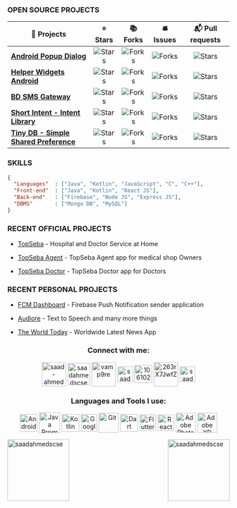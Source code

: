### OPEN SOURCE PROJECTS

| 🎁 Projects                                                                                         |                                                                ⭐ Stars                                                                |                                                               📚 Forks                                                                |                                                               🛎 Issues                                                                |                                                             📬 Pull requests                                                              |
|-----------------------------------------------------------------------------------------------------|:-------------------------------------------------------------------------------------------------------------------------------------:|:-------------------------------------------------------------------------------------------------------------------------------------:|:--------------------------------------------------------------------------------------------------------------------------------------:|:-----------------------------------------------------------------------------------------------------------------------------------------:|
 | <a href="https://github.com/saadahmedscse/Android-Popup-Dialog"><b>Android Popup Dialog</b></a>     |  <img alt="Stars" src="https://img.shields.io/github/stars/saadahmedscse/Android-Popup-Dialog?style=flat-square&labelColor=343b41"/>  |  <img alt="Forks" src="https://img.shields.io/github/forks/saadahmedscse/Android-Popup-Dialog?style=flat-square&labelColor=343b41"/>  |  <img alt="Forks" src="https://img.shields.io/github/issues/saadahmedscse/Android-Popup-Dialog?style=flat-square&labelColor=343b41"/>  |  <img alt="Stars" src="https://img.shields.io/github/issues-pr/saadahmedscse/Android-Popup-Dialog?style=flat-square&labelColor=343b41"/>  |
 | <a href="https://github.com/saadahmedscse/Helper-Widgets-Android"><b>Helper Widgets Android</b></a> | <img alt="Stars" src="https://img.shields.io/github/stars/saadahmedscse/Helper-Widgets-Android?style=flat-square&labelColor=343b41"/> | <img alt="Forks" src="https://img.shields.io/github/forks/saadahmedscse/Helper-Widgets-Android?style=flat-square&labelColor=343b41"/> | <img alt="Forks" src="https://img.shields.io/github/issues/saadahmedscse/Helper-Widgets-Android?style=flat-square&labelColor=343b41"/> | <img alt="Stars" src="https://img.shields.io/github/issues-pr/saadahmedscse/Helper-Widgets-Android?style=flat-square&labelColor=343b41"/> |
 | <a href="https://github.com/saadahmedscse/BD-SMS-Gateway"><b>BD SMS Gateway</b></a>                 |     <img alt="Stars" src="https://img.shields.io/github/stars/saadahmedscse/BD-SMS-Gateway?style=flat-square&labelColor=343b41"/>     |     <img alt="Forks" src="https://img.shields.io/github/forks/saadahmedscse/BD-SMS-Gateway?style=flat-square&labelColor=343b41"/>     |     <img alt="Forks" src="https://img.shields.io/github/issues/saadahmedscse/BD-SMS-Gateway?style=flat-square&labelColor=343b41"/>     |     <img alt="Stars" src="https://img.shields.io/github/issues-pr/saadahmedscse/BD-SMS-Gateway?style=flat-square&labelColor=343b41"/>     |
 | <a href="https://github.com/saadahmedscse/ShortIntent"><b>Short Intent - Intent Library</b></a>     |      <img alt="Stars" src="https://img.shields.io/github/stars/saadahmedscse/ShortIntent?style=flat-square&labelColor=343b41"/>       |      <img alt="Forks" src="https://img.shields.io/github/forks/saadahmedscse/ShortIntent?style=flat-square&labelColor=343b41"/>       |      <img alt="Forks" src="https://img.shields.io/github/issues/saadahmedscse/ShortIntent?style=flat-square&labelColor=343b41"/>       |      <img alt="Stars" src="https://img.shields.io/github/issues-pr/saadahmedscse/ShortIntent?style=flat-square&labelColor=343b41"/>       |
 | <a href="https://github.com/saadahmedscse/TinyDB"><b>Tiny DB - Simple Shared Preference</b></a>     |         <img alt="Stars" src="https://img.shields.io/github/stars/saadahmedscse/TinyDB?style=flat-square&labelColor=343b41"/>         |         <img alt="Forks" src="https://img.shields.io/github/forks/saadahmedscse/TinyDB?style=flat-square&labelColor=343b41"/>         |         <img alt="Forks" src="https://img.shields.io/github/issues/saadahmedscse/TinyDB?style=flat-square&labelColor=343b41"/>         |         <img alt="Stars" src="https://img.shields.io/github/issues-pr/saadahmedscse/TinyDB?style=flat-square&labelColor=343b41"/>         |

### SKILLS
```json
{
  "Languages"  : ["Java", "Kotlin", "JavaScript", "C", "C++"],
  "Front-end"  : ["Java", "Kotlin", "React JS"],
  "Back-end"   : ["Firebase", "Node JS", "Express JS"],
  "DBMS"       : ["Mongo DB", "MySQL"]
}
```

### RECENT OFFICIAL PROJECTS
* <p><a href="https://play.google.com/store/apps/details?id=com.topseba.app" target="_blank">TopSeba</a> - Hospital and Doctor Service at Home</p>
* <p><a href="https://play.google.com/store/apps/details?id=com.topseba.agent" target="_blank">TopSeba Agent</a> - TopSeba Agent app for medical shop Owners</p>
* <p><a href="https://play.google.com/store/apps/details?id=com.topsebadoctor" target="_blank">TopSeba Doctor</a> - TopSeba Doctor app for Doctors</p>

### RECENT PERSONAL PROJECTS
* <p><a href="https://play.google.com/store/apps/details?id=com.saadahmedsoft.fcmdashboard" target="_blank">FCM Dashboard</a> - Firebase Push Notification sender application</p>
* <p><a href="https://play.google.com/store/apps/details?id=com.saadahmedsoft.audiore" target="_blank">Audiore</a> - Text to Speech and many more things</p>
* <p><a href="https://play.google.com/store/apps/details?id=com.saadahmedsoft.theworldtoday" target="_blank">The World Today</a> - Worldwide Latest News App</p>

<h3 align="center">Connect with me:</h3>
<p align="center">
<a href="https://linkedin.com/in/saad-ahmed-scse" target="blank"><img align="center" src="https://img.icons8.com/plasticine/200/000000/linkedin.png" alt="saad-ahmed-scse" height="55" width="55" /></a>
<a href="https://fb.com/saadahmedscse" target="blank"><img align="center" src="https://img.icons8.com/plasticine/200/000000/facebook-new.png" alt="saadahmedscse" height="50" width="50" /></a>
<a href="https://instagram.com/vamp9re" target="blank"><img align="center" src="https://img.icons8.com/plasticine/200/000000/instagram-new--v1.png" alt="vamp9re" height="55" width="55" /></a>
<a href="https://leetcode.com/saadahmedscse/" target="blank"><img align="center" src="https://img.icons8.com/external-tal-revivo-tritone-tal-revivo/256/external-level-up-your-coding-skills-and-quickly-land-a-job-logo-tritone-tal-revivo.png" alt="saadahmedscse" height="35" width="35" /></a>
<a href="https://stackoverflow.com/users/10610218/saad-ahmed" target="blank"><img align="center" src="https://img.icons8.com/stickers/48/000000/stackoverflow.png" alt="10610218/saad-ahmed" height="40" width="40" /></a>
<a href="https://discord.gg/263rX7JwfZ" target="blank"><img align="center" src="https://img.icons8.com/plasticine/100/000000/discord-square.png" alt="263rX7JwfZ" height="55" width="55" /></a>
<a href="https://www.hackerrank.com/saadahmedscse" target="blank"><img align="center" src="https://img.icons8.com/external-tal-revivo-color-tal-revivo/96/000000/external-hackerrank-is-a-technology-company-that-focuses-on-competitive-programming-logo-color-tal-revivo.png" alt="saadahmedscse" height="35" width="35" /></a>
</p>

<h3 align="center">Languages and Tools I use:</h3>
<p align="center">
<a href="https://developer.android.com" target="blank"><img align="center" src="https://img.icons8.com/color/240/000000/android-studio--v3.png" alt="Android Studio" height="40" width="40" /></a>
<a href="https://www.java.com" target="blank"><img align="center" src="https://img.icons8.com/color/240/000000/java-coffee-cup-logo--v1.png" alt="Java Programming Language" height="47" width="47" /></a>
<a href="https://kotlinlang.org" target="blank"><img align="center" src="https://img.icons8.com/color/240/000000/kotlin.png" alt="Kotlin Programming Language" height="40" width="40" /></a>
<a href="https://firebase.google.com/" target="blank"><img align="center" src="https://img.icons8.com/color/240/000000/google-firebase-console.png" alt="Google Firebase" height="40" width="36" /></a>
<a href="https://git-scm.com/" target="blank"><img align="center" src="https://img.icons8.com/color/240/000000/git.png" alt="Git" height="45" width="45" /></a>
<a href="https://dart.dev" target="blank"><img align="center" src="https://img.icons8.com/color/240/000000/dart.png" alt="Dart Programming Language" height="40" width="40" /></a>
<a href="https://flutter.dev" target="blank"><img align="center" src="https://img.icons8.com/fluency/240/000000/flutter.png" alt="Flutter" height="37" width="37" /></a>
<a href="https://reactnative.dev/" target="blank"><img align="center" src="https://img.icons8.com/color/240/000000/react-native.png" alt="React Native Programming" height="37" width="37" /></a>
<a href="https://www.photoshop.com/en" target="blank"><img align="center" src="https://img.icons8.com/fluency/240/000000/adobe-photoshop.png" alt="Adobe Photoshop" height="45" width="45" /></a>
<a href="https://www.adobe.com/products/xd.html" target="blank"><img align="center" src="https://img.icons8.com/color/240/000000/adobe-xd--v1.png" alt="Adobe XD" height="45" width="45" /></a>
</p>

<a href="https://github.com/saadahmedscse/"><img align="center" height="140em" src="https://github-readme-stats.vercel.app/api?username=saadahmedscse&theme=tokyonight&layout=compact&show_icons=true&locale=en" alt="saadahmedscse" /><img align="right" height="140em" src="https://github-readme-streak-stats.herokuapp.com/?user=saadahmedscse&theme=tokyonight&layout=compact" alt="saadahmedscse" /></a>

